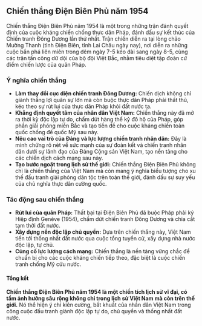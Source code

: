 [//]: # (# Frontend)

[//]: # ()

[//]: # (<a alt="Nx logo" href="https://nx.dev" target="_blank" rel="noreferrer"><img src="https://raw.githubusercontent.com/nrwl/nx/master/images/nx-logo.png" width="45"></a>)

[//]: # ()

[//]: # (✨ Your new, shiny [Nx workspace]&#40;https://nx.dev&#41; is ready ✨.)

[//]: # ()

[//]: # ([Learn more about this workspace setup and its capabilities]&#40;https://nx.dev/getting-started/tutorials/angular-monorepo-tutorial?utm_source=nx_project&amp;utm_medium=readme&amp;utm_campaign=nx_projects&#41; or run `npx nx graph` to visually explore what was created. Now, let's get you up to speed!)

[//]: # ()

[//]: # (## Run tasks)

[//]: # ()

[//]: # (To run the dev server for your app, use:)

[//]: # ()

[//]: # (```sh)

[//]: # (npx nx serve admin)

[//]: # (```)

[//]: # ()

[//]: # (To create a production bundle:)

[//]: # ()

[//]: # (```sh)

[//]: # (npx nx build admin)

[//]: # (```)

[//]: # ()

[//]: # (To see all available targets to run for a project, run:)

[//]: # ()

[//]: # (```sh)

[//]: # (npx nx show project admin)

[//]: # (```)

[//]: # ()

[//]: # (These targets are either [inferred automatically]&#40;https://nx.dev/concepts/inferred-tasks?utm_source=nx_project&utm_medium=readme&utm_campaign=nx_projects&#41; or defined in the `project.json` or `package.json` files.)

[//]: # ()

[//]: # ([More about running tasks in the docs &raquo;]&#40;https://nx.dev/features/run-tasks?utm_source=nx_project&utm_medium=readme&utm_campaign=nx_projects&#41;)

[//]: # ()

[//]: # (## Add new projects)

[//]: # ()

[//]: # (While you could add new projects to your workspace manually, you might want to leverage [Nx plugins]&#40;https://nx.dev/concepts/nx-plugins?utm_source=nx_project&utm_medium=readme&utm_campaign=nx_projects&#41; and their [code generation]&#40;https://nx.dev/features/generate-code?utm_source=nx_project&utm_medium=readme&utm_campaign=nx_projects&#41; feature.)

[//]: # ()

[//]: # (Use the plugin's generator to create new projects.)

[//]: # ()

[//]: # (To generate a new application, use:)

[//]: # ()

[//]: # (```sh)

[//]: # (npx nx g @nx/angular:app demo)

[//]: # (```)

[//]: # ()

[//]: # (To generate a new library, use:)

[//]: # ()

[//]: # (```sh)

[//]: # (npx nx g @nx/angular:lib mylib)

[//]: # (```)

[//]: # ()

[//]: # (You can use `npx nx list` to get a list of installed plugins. Then, run `npx nx list <plugin-name>` to learn about more specific capabilities of a particular plugin. Alternatively, [install Nx Console]&#40;https://nx.dev/getting-started/editor-setup?utm_source=nx_project&utm_medium=readme&utm_campaign=nx_projects&#41; to browse plugins and generators in your IDE.)

[//]: # ()

[//]: # ([Learn more about Nx plugins &raquo;]&#40;https://nx.dev/concepts/nx-plugins?utm_source=nx_project&utm_medium=readme&utm_campaign=nx_projects&#41; | [Browse the plugin registry &raquo;]&#40;https://nx.dev/plugin-registry?utm_source=nx_project&utm_medium=readme&utm_campaign=nx_projects&#41;)

[//]: # ()

[//]: # (## Set up CI!)

[//]: # ()

[//]: # (### Step 1)

[//]: # ()

[//]: # (To connect to Nx Cloud, run the following command:)

[//]: # ()

[//]: # (```sh)

[//]: # (npx nx connect)

[//]: # (```)

[//]: # ()

[//]: # (Connecting to Nx Cloud ensures a [fast and scalable CI]&#40;https://nx.dev/ci/intro/why-nx-cloud?utm_source=nx_project&utm_medium=readme&utm_campaign=nx_projects&#41; pipeline. It includes features such as:)

[//]: # ()

[//]: # (- [Remote caching]&#40;https://nx.dev/ci/features/remote-cache?utm_source=nx_project&utm_medium=readme&utm_campaign=nx_projects&#41;)

[//]: # (- [Task distribution across multiple machines]&#40;https://nx.dev/ci/features/distribute-task-execution?utm_source=nx_project&utm_medium=readme&utm_campaign=nx_projects&#41;)

[//]: # (- [Automated e2e test splitting]&#40;https://nx.dev/ci/features/split-e2e-tasks?utm_source=nx_project&utm_medium=readme&utm_campaign=nx_projects&#41;)

[//]: # (- [Task flakiness detection and rerunning]&#40;https://nx.dev/ci/features/flaky-tasks?utm_source=nx_project&utm_medium=readme&utm_campaign=nx_projects&#41;)

[//]: # ()

[//]: # (### Step 2)

[//]: # ()

[//]: # (Use the following command to configure a CI workflow for your workspace:)

[//]: # ()

[//]: # (```sh)

[//]: # (npx nx g ci-workflow)

[//]: # (```)

[//]: # ()

[//]: # ([Learn more about Nx on CI]&#40;https://nx.dev/ci/intro/ci-with-nx#ready-get-started-with-your-provider?utm_source=nx_project&utm_medium=readme&utm_campaign=nx_projects&#41;)

[//]: # ()

[//]: # (## Install Nx Console)

[//]: # ()

[//]: # (Nx Console is an editor extension that enriches your developer experience. It lets you run tasks, generate code, and improves code autocompletion in your IDE. It is available for VSCode and IntelliJ.)

[//]: # ()

[//]: # ([Install Nx Console &raquo;]&#40;https://nx.dev/getting-started/editor-setup?utm_source=nx_project&utm_medium=readme&utm_campaign=nx_projects&#41;)

[//]: # ()

[//]: # (## Useful links)

[//]: # ()

[//]: # (Learn more:)

[//]: # ()

[//]: # (- [Learn more about this workspace setup]&#40;https://nx.dev/getting-started/tutorials/angular-monorepo-tutorial?utm_source=nx_project&amp;utm_medium=readme&amp;utm_campaign=nx_projects&#41;)

[//]: # (- [Learn about Nx on CI]&#40;https://nx.dev/ci/intro/ci-with-nx?utm_source=nx_project&utm_medium=readme&utm_campaign=nx_projects&#41;)

[//]: # (- [Releasing Packages with Nx release]&#40;https://nx.dev/features/manage-releases?utm_source=nx_project&utm_medium=readme&utm_campaign=nx_projects&#41;)

[//]: # (- [What are Nx plugins?]&#40;https://nx.dev/concepts/nx-plugins?utm_source=nx_project&utm_medium=readme&utm_campaign=nx_projects&#41;)

[//]: # ()

[//]: # (And join the Nx community:)

[//]: # (- [Discord]&#40;https://go.nx.dev/community&#41;)

[//]: # (- [Follow us on X]&#40;https://twitter.com/nxdevtools&#41; or [LinkedIn]&#40;https://www.linkedin.com/company/nrwl&#41;)

[//]: # (- [Our Youtube channel]&#40;https://www.youtube.com/@nxdevtools&#41;)

[//]: # (- [Our blog]&#40;https://nx.dev/blog?utm_source=nx_project&utm_medium=readme&utm_campaign=nx_projects&#41;)

[//]: # ()

## Chiến thắng Điện Biên Phủ năm 1954

Chiến thắng Điện Biên Phủ năm 1954 là một trong những trận đánh quyết định của cuộc kháng chiến chống thực dân Pháp, đánh dấu sự kết thúc của Chiến tranh Đông Dương lần thứ nhất. Trận chiến diễn ra tại lòng chảo Mường Thanh (tỉnh Điện Biên, tỉnh Lai Châu ngày nay), nơi diễn ra những cuộc bắn phá liên miên trong đêm ngày 7-5 kéo dài sang ngày 8-5, cùng các trận tấn công dữ dội của bộ đội Việt Bắc, nhằm tiêu diệt tập đoàn cứ điểm chiến lược của quân Pháp.

### Ý nghĩa chiến thắng

- **Làm thay đổi cục diện chiến tranh Đông Dương:** Chiến dịch không chỉ giành thắng lợi quân sự lớn mà còn buộc thực dân Pháp phải thất thủ, kéo theo sự rút lui của thực dân Pháp khỏi đất nước ta.
- **Khẳng định quyết tâm của nhân dân Việt Nam:** Chiến thắng này đã mở ra thời kỳ độc lập tự do, chấm dứt hàng thế kỷ đô hộ của Pháp, góp phần giải phóng miền Bắc và tạo tiền đề cho cuộc kháng chiến toàn quốc chống đế quốc Mỹ sau này.
- **Nêu cao vai trò của Đảng và lực lượng chiến tranh nhân dân:** Đây là minh chứng rõ nét về sức mạnh của sự đoàn kết và chiến tranh nhân dân dưới sự lãnh đạo của Đảng Cộng sản Việt Nam, tạo nền tảng cho các chiến dịch cách mạng sau này.
- **Tạo bước ngoặt trong lịch sử thế giới:** Chiến thắng Điện Biên Phủ không chỉ là chiến thắng của Việt Nam mà còn mang ý nghĩa biểu tượng cho xu thế đấu tranh giải phóng dân tộc trên toàn thế giới, đánh dấu sự suy yếu của chủ nghĩa thực dân cường quốc.

### Tác động sau chiến thắng

- **Rút lui của quân Pháp:** Thất bại tại Điện Biên Phủ đã buộc Pháp phải ký Hiệp định Genève (1954), chấm dứt chiến tranh Đông Dương và chia cắt tạm thời đất nước.
- **Xây dựng nền độc lập chủ quyền:** Dựa trên chiến thắng này, Việt Nam tiến tới thống nhất đất nước qua cuộc tổng tuyển cử, xây dựng nhà nước độc lập, tự chủ.
- **Củng cố lực lượng cách mạng:** Chiến thắng là nền tảng vững chắc để chuẩn bị cho các cuộc kháng chiến tiếp theo, đặc biệt là cuộc chiến tranh chống Mỹ cứu nước.

#### Tổng kết

**Chiến thắng Điện Biên Phủ năm 1954 là một chiến tích lịch sử vĩ đại, có tầm ảnh hưởng sâu rộng không chỉ trong lịch sử Việt Nam mà còn trên thế giới.** Nó thể hiện ý chí kiên cường, bất khuất của nhân dân Việt Nam trong công cuộc đấu tranh giành độc lập tự do, chủ quyền và thống nhất đất nước.
